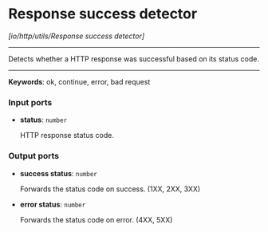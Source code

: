 # Response success detector

_[io/http/utils/Response success detector]_

---

Detects whether a HTTP response was successful based on its status code.  

---

__Keywords__: ok, continue, error, bad request

### Input ports

* __status__: ` number `

    HTTP response status code.  

### Output ports

* __success status__: ` number `

    Forwards the status code on success. (1XX, 2XX, 3XX)  


* __error status__: ` number `

    Forwards the status code on error. (4XX, 5XX)  

